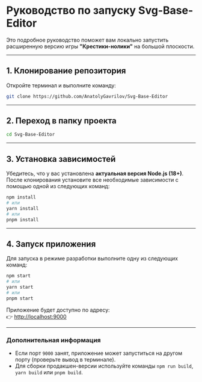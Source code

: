 # Руководство по запуску Svg-Base-Editor

Это подробное руководство поможет вам локально запустить расширенную версию игры **"Крестики-нолики"** на большой плоскости.

---

## 1. Клонирование репозитория

Откройте терминал и выполните команду:

```bash
git clone https://github.com/AnatolyGavrilov/Svg-Base-Editor
```

---

## 2. Переход в папку проекта

```bash
cd Svg-Base-Editor
```

---

## 3. Установка зависимостей

Убедитесь, что у вас установлена **актуальная версия Node.js (18+)**.  
После клонирования установите все необходимые зависимости с помощью одной из следующих команд:

```bash
npm install
# или
yarn install
# или
pnpm install
```

---

## 4. Запуск приложения

Для запуска в режиме разработки выполните одну из следующих команд:

```bash
npm start
# или
yarn start
# или
pnpm start
```

Приложение будет доступно по адресу:  
👉 [http://localhost:9000](http://localhost:9000)

---

### Дополнительная информация

- Если порт `9000` занят, приложение может запуститься на другом порту (проверьте вывод в терминале).
- Для сборки продакшен-версии используйте команды `npm run build`, `yarn build` или `pnpm build`.
